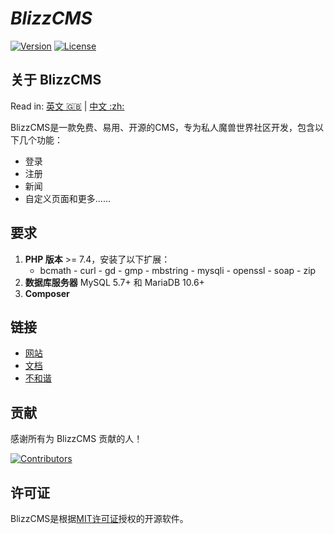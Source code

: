 # _BlizzCMS_

[![Version](https://img.shields.io/github/v/release/wow-cms/blizzcms?color=green&include_prereleases&logo=github&sort=semver&style=flat-square)](https://github.com/WoW-CMS/BlizzCMS/releases)
[![License](https://img.shields.io/github/license/wow-cms/blizzcms?color=blue&style=flat-square)](../LICENSE)

## 关于 BlizzCMS

Read in: [英文 :gb:](README.md) | [中文 :zh:](README_zh.md)

BlizzCMS是一款免费、易用、开源的CMS，专为私人魔兽世界社区开发，包含以下几个功能：

- 登录
- 注册
- 新闻
- 自定义页面和更多......

## 要求

1. **PHP 版本** >= 7.4，安装了以下扩展：
   - bcmath - curl - gd - gmp - mbstring - mysqli - openssl - soap - zip
2. **数据库服务器** MySQL 5.7+ 和 MariaDB 10.6+
3. **Composer**

## 链接

* [网站](https://wow-cms.com)
* [文档](https://wow-cms.github.io/docs)
* [不和谐](https://discord.wow-cms.com)

## 贡献

感谢所有为 BlizzCMS 贡献的人！

[![Contributors](https://contrib.rocks/image?repo=wow-cms/blizzcms)](https://github.com/WoW-CMS/BlizzCMS/graphs/contributors)

## 许可证

BlizzCMS是根据[MIT许可证](../LICENSE)授权的开源软件。
